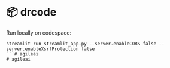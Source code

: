 # 📦 drcode


Run locally on codespace:

```
streamlit run streamlit_app.py --server.enableCORS false --server.enableXsrfProtection false
```# agileai
# agileai
